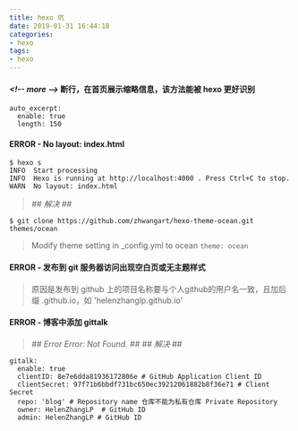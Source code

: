 ```yaml
---
title: hexo 坑
date: 2019-01-31 16:44:18
categories:
- hexo
tags:
- hexo
---
```


#### *&lt;!-- more --&gt;* 断行，在首页展示缩略信息，该方法能被 hexo 更好识别
```
auto_excerpt:
  enable: true
  length: 150
```

#### ERROR - No layout: index.html
```
$ hexo s
INFO  Start processing
INFO  Hexo is running at http://localhost:4000 . Press Ctrl+C to stop.
WARN  No layout: index.html
```
<!-- more -->

> *## 解决 ##*
```
$ git clone https://github.com/zhwangart/hexo-theme-ocean.git themes/ocean
```
> Modify theme setting in \_config.yml to ocean
`theme: ocean`

#### ERROR - 发布到 git 服务器访问出现空白页或无主题样式
> 原因是发布到 github 上的项目名称要与个人github的用户名一致，且加后缀 .github.io，如 'helenzhanglp.github.io'

#### ERROR - 博客中添加 gittalk
> *## Error Error: Not Found. ##*
*## 解决 ##*
```
gitalk:
  enable: true
  clientID: 8e7e6dda81936172806e # GitHub Application Client ID
  clientSecret: 97f71b6bbdf731bc650ec39212061882b8f36e71 # Client Secret
  repo: 'blog' # Repository name 仓库不能为私有仓库 Private Repository
  owner: HelenZhangLP  # GitHub ID
  admin: HelenZhangLP # GitHub ID
```
